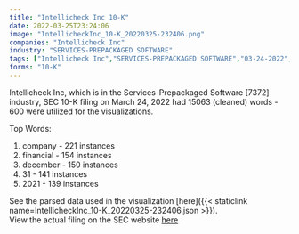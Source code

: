 ```yaml
---
title: "Intellicheck Inc 10-K"
date: 2022-03-25T23:24:06
image: "IntellicheckInc_10-K_20220325-232406.png"
companies: "Intellicheck Inc"
industry: "SERVICES-PREPACKAGED SOFTWARE"
tags: ["Intellicheck Inc","SERVICES-PREPACKAGED SOFTWARE","03-24-2022","10-K"]
forms: "10-K"
---
```

Intellicheck Inc, which is in the Services-Prepackaged Software [7372] industry, SEC 10-K filing on March 24, 2022 had 15063 (cleaned) words - 600 were utilized for the visualizations.

Top Words:
1. company - 221 instances
2. financial - 154 instances
3. december - 150 instances
4. 31 - 141 instances
5. 2021 - 139 instances


See the parsed data used in the visualization [here]({{< staticlink name=IntellicheckInc_10-K_20220325-232406.json >}}).  
View the actual filing on the SEC website [here](https://www.sec.gov/Archives/edgar/data/1040896/0001493152-22-007684.txt)